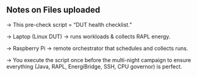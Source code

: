 ## Notes on Files uploaded

-> This pre-check script = “DUT health checklist.”

-> Laptop (Linux DUT) → runs workloads & collects RAPL energy.

-> Raspberry Pi → remote orchestrator that schedules and collects runs.

-> You execute the script once before the multi-night campaign to ensure everything (Java, RAPL, EnergiBridge, SSH, CPU governor) is perfect.
